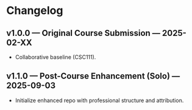 # Changelog

## v1.0.0 — Original Course Submission — 2025-02-XX
- Collaborative baseline (CSC111).

## v1.1.0 — Post-Course Enhancement (Solo) — 2025-09-03
- Initialize enhanced repo with professional structure and attribution.
